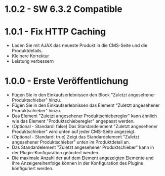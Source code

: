 # 1.0.2 - SW 6.3.2 Compatible

# 1.0.1 - Fix HTTP Caching
- Laden Sie mit AJAX das neueste Produkt in die CMS-Seite und die Produktdetails.
- Kleinere Korrektur
- Leistung verbessern

# 1.0.0 - Erste Veröffentlichung
- Fügen Sie in den Einkaufserlebnissen den Block "Zuletzt angesehener Produktschieber" hinzu.
- Fügen Sie in den Einkaufserlebnissen das Element "Zuletzt angesehener Produktschieber" hinzu.
- Das Element "Zuletzt angesehener Produktschieberegler" kann ähnlich wie das Element "Produktschieberegler" angepasst werden.
- (Optional - Standard: false) Das Standardelement "Zuletzt angesehener Produktschieber" wird unten auf jeder CMS-Seite angezeigt.
- (Optional - Standard: true) Zeigt das Standardelement "Zuletzt angesehener Produktschieber" unten im Produktdetail an.
- Das Standardelement "Zuletzt angesehener Produktschieber" kann in der Plugin-Konfiguration geändert werden.
- Die maximale Anzahl der auf dem Element angezeigten Elemente und ihre Anzeigereihenfolge können in der Konfiguration des Plugins konfiguriert werden.

